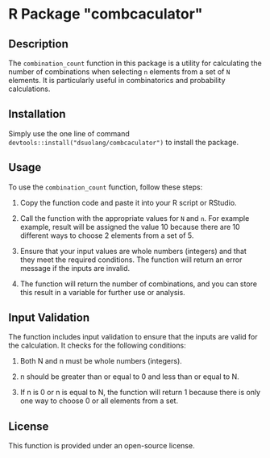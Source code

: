 # R Package "combcaculator"

## Description

The `combination_count` function in this package is a utility for calculating the number of combinations when selecting `n` elements from a set of `N` elements. It is particularly useful in combinatorics and probability calculations.

## Installation

Simply use the one line of command `devtools::install("dsuolang/combcaculator")` to install the package.

## Usage

To use the `combination_count` function, follow these steps:
1. Copy the function code and paste it into your R script or RStudio.

2. Call the function with the appropriate values for `N` and `n`. For example example, result will be assigned the value 10 because there are 10 different ways to choose 2 elements from a set of 5.

3. Ensure that your input values are whole numbers (integers) and that they meet the required conditions. The function will return an error message if the inputs are invalid.

4. The function will return the number of combinations, and you can store this result in a variable for further use or analysis.


## Input Validation

The function includes input validation to ensure that the inputs are valid for the calculation. It checks for the following conditions:

1. Both N and n must be whole numbers (integers).

2. n should be greater than or equal to 0 and less than or equal to N.

3. If n is 0 or n is equal to N, the function will return 1 because there is only one way to choose 0 or all elements from a set.

## License

This function is provided under an open-source license.

